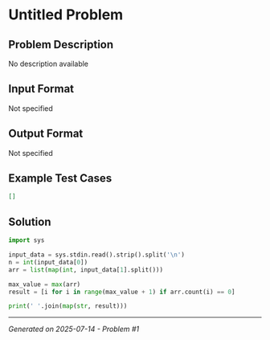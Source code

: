 # Untitled Problem

## Problem Description
No description available

## Input Format
Not specified

## Output Format
Not specified

## Example Test Cases
```json
[]
```

## Solution
```python
import sys

input_data = sys.stdin.read().strip().split('\n')
n = int(input_data[0])
arr = list(map(int, input_data[1].split()))

max_value = max(arr)
result = [i for i in range(max_value + 1) if arr.count(i) == 0]

print(' '.join(map(str, result)))
```

---
*Generated on 2025-07-14 - Problem #1*